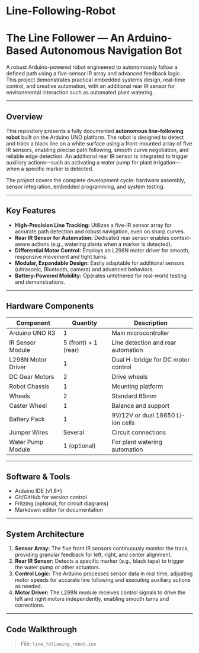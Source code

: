 # Line-Following-Robot

# The Line Follower — An Arduino-Based Autonomous Navigation Bot

A robust Arduino-powered robot engineered to autonomously follow a defined path using a five-sensor IR array and advanced feedback logic. This project demonstrates practical embedded systems design, real-time control, and creative automation, with an additional rear IR sensor for environmental interaction such as automated plant watering.

---

## Overview

This repository presents a fully documented **autonomous line-following robot** built on the Arduino UNO platform. The robot is designed to detect and track a black line on a white surface using a front-mounted array of five IR sensors, enabling precise path following, smooth curve negotiation, and reliable edge detection. An additional rear IR sensor is integrated to trigger auxiliary actions—such as activating a water pump for plant irrigation—when a specific marker is detected.

The project covers the complete development cycle: hardware assembly, sensor integration, embedded programming, and system testing.

---

## Key Features

- **High-Precision Line Tracking:** Utilizes a five-IR sensor array for accurate path detection and robust navigation, even on sharp curves.
- **Rear IR Sensor for Automation:** Dedicated rear sensor enables context-aware actions (e.g., watering plants when a marker is detected).
- **Differential Motor Control:** Employs an L298N motor driver for smooth, responsive movement and tight turns.
- **Modular, Expandable Design:** Easily adaptable for additional sensors (ultrasonic, Bluetooth, camera) and advanced behaviors.
- **Battery-Powered Mobility:** Operates untethered for real-world testing and demonstrations.

---

## Hardware Components

| Component             | Quantity | Description                                  |
|-----------------------|----------|----------------------------------------------|
| Arduino UNO R3        | 1        | Main microcontroller                         |
| IR Sensor Module      | 5 (front) + 1 (rear) | Line detection and rear automation      |
| L298N Motor Driver    | 1        | Dual H-bridge for DC motor control           |
| DC Gear Motors        | 2        | Drive wheels                                 |
| Robot Chassis         | 1        | Mounting platform                            |
| Wheels                | 2        | Standard 65mm                                |
| Caster Wheel          | 1        | Balance and support                          |
| Battery Pack          | 1        | 9V/12V or dual 18650 Li-ion cells            |
| Jumper Wires          | Several  | Circuit connections                          |
| Water Pump Module     | 1 (optional) | For plant watering automation           |

---

## Software & Tools

- Arduino IDE (v1.8+)
- Git/GitHub for version control
- Fritzing (optional, for circuit diagrams)
- Markdown editor for documentation

---

## System Architecture

1. **Sensor Array:** The five front IR sensors continuously monitor the track, providing granular feedback for left, right, and center alignment.
2. **Rear IR Sensor:** Detects a specific marker (e.g., black tape) to trigger the water pump or other actuators.
3. **Control Logic:** The Arduino processes sensor data in real time, adjusting motor speeds for accurate line following and executing auxiliary actions as needed.
4. **Motor Driver:** The L298N module receives control signals to drive the left and right motors independently, enabling smooth turns and corrections.

---

## Code Walkthrough

> File: `line_following_robot.ino`
